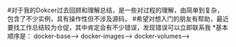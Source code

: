 #对于我的Dokcer过去回顾和理解总结，是一些对过程的理解，由简单到复杂，包含了不少实例，具有操作性但不涉及源码，
#希望对想入门的朋友有帮助，最近要找工作总结较为仓促，其中肯定会有不少错误，发现错误可以立即联系我
*基本顺序是：   docker-base-->
                docker-images-->
                docker-volumes-->
